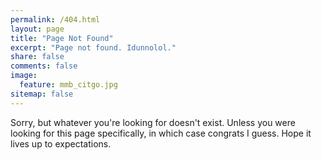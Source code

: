 ```yaml
---
permalink: /404.html
layout: page
title: "Page Not Found"
excerpt: "Page not found. Idunnolol."
share: false
comments: false
image:
  feature: mmb_citgo.jpg
sitemap: false
---  
```


Sorry, but whatever you're looking for doesn't exist. Unless you were looking for this page specifically, in which case congrats I guess. Hope it lives up to expectations.